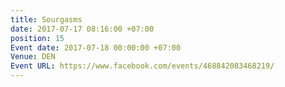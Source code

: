 ```yaml
---
title: Sourgasms
date: 2017-07-17 08:16:00 +07:00
position: 15
Event date: 2017-07-18 00:00:00 +07:00
Venue: DEN
Event URL: https://www.facebook.com/events/468842083468219/
---
```


